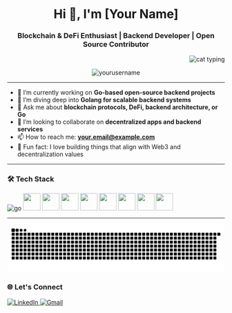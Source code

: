 <h1 align="center">Hi 👋, I'm [Your Name]</h1>
<h3 align="center">Blockchain & DeFi Enthusiast | Backend Developer | Open Source Contributor</h3>

<p align="right">
  <img src="[https://your-uploaded-gif-link.gif](https://i.gifer.com/2GU.gif)" alt="cat typing" width="300"/>
</p>

<p align="center">
  <img src="https://komarev.com/ghpvc/?username=yourusername&label=Profile%20views&color=0e75b6&style=flat" alt="yourusername" />
</p>

---

- 🔭 I’m currently working on **Go-based open-source backend projects**
- 🌱 I’m diving deep into **Golang for scalable backend systems**
- 💬 Ask me about **blockchain protocols, DeFi, backend architecture, or Go**
- 🤝 I’m looking to collaborate on **decentralized apps and backend services**
- 📫 How to reach me: **your.email@example.com**
- 🧠 Fun fact: I love building things that align with Web3 and decentralization values

---

### 🛠️ Tech Stack

<p align="left">
  <img src="https://cdn.jsdelivr.net/gh/devicons/devicon/icons/go/go-original.svg" alt="go" width="40" height="40"/>
  <img src="https://cdn.jsdelivr.net/gh/devicons/devicon/icons/javascript/javascript-original.svg" width="40" height="40"/>
  <img src="https://cdn.jsdelivr.net/gh/devicons/devicon/icons/react/react-original.svg" width="40" height="40"/>
  <img src="https://cdn.jsdelivr.net/gh/devicons/devicon/icons/nextjs/nextjs-original.svg" width="40" height="40"/>
  <img src="https://cdn.jsdelivr.net/gh/devicons/devicon/icons/nodejs/nodejs-original.svg" width="40" height="40"/>
  <img src="https://cdn.jsdelivr.net/gh/devicons/devicon/icons/express/express-original.svg" width="40" height="40"/>
  <img src="https://cdn.jsdelivr.net/gh/devicons/devicon/icons/solidity/solidity-original.svg" width="40" height="40"/>
  <img src="https://cdn.jsdelivr.net/gh/devicons/devicon/icons/python/python-original.svg" width="40" height="40"/>
  <img src="https://cdn.jsdelivr.net/gh/devicons/devicon/icons/cplusplus/cplusplus-original.svg" width="40" height="40"/>
</p>

---

<p align = "center">
	<img src = "https://github.com/7oSkaaa/7oSkaaa/blob/output/github-contribution-grid-snake.svg?" alt = "Snake Game"/>
</p>



### 🌐 Let's Connect

<p align="left">
  <a href="https://linkedin.com/in/yourlinkedin" target="_blank">
    <img src="https://cdn.jsdelivr.net/gh/devicons/devicon/icons/linkedin/linkedin-original.svg" alt="LinkedIn" height="30" width="30" />
  </a>
  <a href="mailto:your.email@example.com">
    <img src="https://img.icons8.com/fluency/48/gmail.png" height="30" width="30" alt="Gmail"/>
  </a>
</p>


